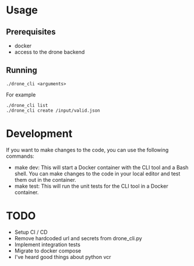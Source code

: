 # Usage

## Prerequisites

- docker
- access to the drone backend

## Running

```
./drone_cli <arguments>
```

For example

```
./drone_cli list
./drone_cli create /input/valid.json
```

# Development

If you want to make changes to the code, you can use the following commands:

- make dev: This will start a Docker container with the CLI tool and a Bash shell. You can make changes to the code in your local editor and test them out in the container.
- make test: This will run the unit tests for the CLI tool in a Docker container.


# TODO

- Setup CI / CD
- Remove hardcoded url and secrets from drone_cli.py
- Implement integration tests
- Migrate to docker compose
- I've heard good things about python vcr
